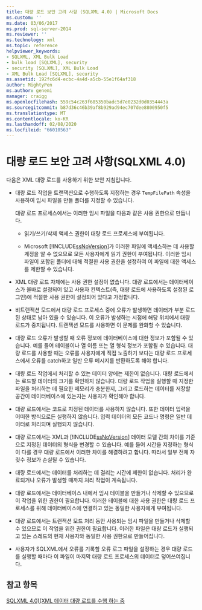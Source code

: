 ```yaml
---
title: 대량 로드 보안 고려 사항 (SQLXML 4.0) | Microsoft Docs
ms.custom: ''
ms.date: 03/06/2017
ms.prod: sql-server-2014
ms.reviewer: ''
ms.technology: xml
ms.topic: reference
helpviewer_keywords:
- SQLXML, XML Bulk Load
- bulk load [SQLXML], security
- security [SQLXML], XML Bulk Load
- XML Bulk Load [SQLXML], security
ms.assetid: 192fc6d4-ecbc-4a4d-a5cb-55e1f64af318
author: MightyPen
ms.author: genemi
manager: craigg
ms.openlocfilehash: 559c54c263f685350badc5d7e0232d0d0354443a
ms.sourcegitcommit: b87d36c46b39af8b929ad94ec707dee8800950f5
ms.translationtype: MT
ms.contentlocale: ko-KR
ms.lasthandoff: 02/08/2020
ms.locfileid: "66010563"
---
```

# <a name="bulk-load-security-considerations-sqlxml-40"></a>대량 로드 보안 고려 사항(SQLXML 4.0)
  다음은 XML 대량 로드를 사용하기 위한 보안 지침입니다.  
  
-   대량 로드 작업을 트랜잭션으로 수행하도록 지정하는 경우 `TempFilePath` 속성을 사용하여 임시 파일을 만들 폴더를 지정할 수 있습니다.  
  
     대량 로드 프로세스에서는 이러한 임시 파일을 다음과 같은 사용 권한으로 만듭니다.  
  
    -   읽기/쓰기/삭제 액세스 권한이 대량 로드 프로세스에 부여됩니다.  
  
    -   Microsoft [!INCLUDE[ssNoVersion](../../../includes/ssnoversion-md.md)]가 이러한 파일에 액세스하는 데 사용할 계정을 알 수 없으므로 모든 사용자에게 읽기 권한이 부여됩니다. 이러한 임시 파일이 포함된 폴더에 대해 적절한 사용 권한을 설정하여 이 파일에 대한 액세스를 제한할 수 있습니다.  
  
-   XML 대량 로드 자체에는 사용 권한 설정이 없습니다. 대량 로드에서는 데이터베이스가 올바로 설정되어 있고 사용자 컨텍스트(즉, 대량 로드에 사용하도록 설정된 로그인)에 적절한 사용 권한이 설정되어 있다고 가정합니다.  
  
-   비트랜잭션 모드에서 대량 로드 프로세스 중에 오류가 발생하면 데이터가 부분 로드된 상태로 남아 있을 수 있습니다. 이 오류가 발생하는 시점에 해당 위치에서 대량 로드가 중지됩니다. 트랜잭션 모드를 사용하면 이 문제를 완화할 수 있습니다.  
  
-   대량 로드 오류가 발생할 때 오류 정보에 데이터베이스에 대한 정보가 포함될 수 있습니다. 예를 들어 테이블이나 열 이름 또는 열 형식 정보가 포함될 수 있습니다. 대량 로드를 사용할 때는 오류를 사용자에게 직접 노출하기 보다는 대량 로드 프로세스에서 오류를 catch하고 일반 오류 메시지를 반환하도록 해야 합니다.  
  
-   대량 로드 작업에서 처리할 수 있는 데이터 양에는 제한이 없습니다. 대량 로드에서는 로드할 데이터의 크기를 확인하지 않습니다. 대량 로드 작업을 실행할 때 지정한 파일을 처리하는 데 필요한 메모리가 충분한지, 그리고 로드하는 데이터를 저장할 공간이 데이터베이스에 있는지는 사용자가 확인해야 합니다.  
  
-   대량 로드에서는 코드로 지정된 데이터를 사용하지 않습니다. 또한 데이터 입력을 어떠한 방식으로든 실행하지 않습니다. 입력 데이터의 모든 코드나 명령은 일반 데이터로 처리되며 실행되지 않습니다.  
  
-   대량 로드에서는 XML과 [!INCLUDE[ssNoVersion](../../../includes/ssnoversion-md.md)] 데이터 모델 간의 차이를 기준으로 지정된 데이터의 형식을 변경할 수 있습니다. 예를 들어 시간을 지정하는 형식이 다를 경우 대량 로드에서 이러한 차이를 해결하려고 합니다. 따라서 일부 전체 자릿수 정보가 손실될 수 있습니다.  
  
-   대량 로드에서는 데이터를 처리하는 데 걸리는 시간에 제한이 없습니다. 처리가 완료되거나 오류가 발생할 때까지 처리 작업이 계속됩니다.  
  
-   대량 로드에서는 데이터베이스 내에서 임시 테이블을 만들거나 삭제할 수 있으므로 이 작업을 위한 권한이 필요합니다. 이러한 테이블에 대한 사용 권한은 대량 로드 프로세스를 위해 데이터베이스에 연결하고 있는 동일한 사용자에게 부여됩니다.  
  
-   대량 로드에서는 트랜잭션 모드 처리 동안 사용되는 임시 파일을 만들거나 삭제할 수 있으므로 이 작업을 위한 권한이 필요합니다. 이러한 파일은 대량 로드가 실행되고 있는 스레드의 현재 사용자와 동일한 사용 권한으로 만들어집니다.  
  
-   사용자가 SQLXML에서 오류를 기록할 오류 로그 파일을 설정하는 경우 대량 로드를 실행할 때마다 이 파일이 마지막 대량 로드 프로세스의 데이터로 덮어쓰여집니다.  
  
## <a name="see-also"></a>참고 항목  
 [SQLXML 4.0&#41;&#40;XML 데이터 대량 로드를 수행 하는 중](../bulk-load-xml/performing-bulk-load-of-xml-data-sqlxml-4-0.md)  
  
  
